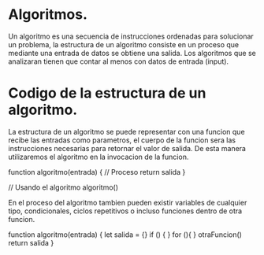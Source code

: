 # Algoritmos.

Un algoritmo es una secuencia de instrucciones ordenadas para solucionar un problema, la estructura de un algoritmo consiste en un proceso que mediante una entrada de datos se obtiene una salida. Los algoritmos que se analizaran tienen que contar al menos con datos de entrada (input).

# Codigo de la estructura de un algoritmo.

La estructura de un algoritmo se puede representar con una funcion que recibe las entradas como parametros, el cuerpo de la funcion sera las instrucciones necesarias para retornar el valor de salida. De esta manera utilizaremos el algoritmo en la invocacion de la funcion.

function algoritmo(entrada) {
    // Proceso
    return salida
}

// Usando el algoritmo
algoritmo()

En el proceso del algoritmo tambien pueden existir variables de cualquier tipo, condicionales, ciclos repetitivos o incluso funciones dentro de otra funcion.

function algoritmo(entrada) {
    let salida = {}
    if () {
    }
    for (){
    }
    otraFuncion()
    return salida
}
